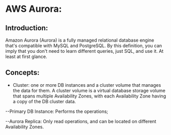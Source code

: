 # AWS Aurora:
## Introduction:
Amazon Aurora (Aurora) is a fully managed relational database engine that's compatible with MySQL and PostgreSQL. By this definition, you can imply that you don't need to learn different queries, just SQL, and use it. At least at first glance.
## Concepts:
- Cluster: one or more DB instances and a cluster volume that manages the data for them. A cluster volume is a virtual database storage volume that spans multiple Availability Zones, with each Availability Zone having a copy of the DB cluster data.

--Primary DB Instance: Performs the operations;

--Aurora Replica: Only read operations, and can be located on different Availability Zones.